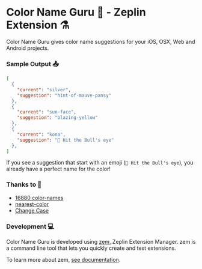 # Color Name Guru 🎨 - Zeplin Extension ⚗️
Color Name Guru gives color name suggestions for your iOS, OSX, Web and Android projects. 

### Sample Output 📤
```json
[
  {
    "current": "silver",
    "suggestion": "hint-of-mauve-pansy"
  },
  {
    "current": "sun-face",
    "suggestion": "blazing-yellow"
  },
  {
    "current": "kona",
    "suggestion": "🎯 Hit the Bull's eye"
  },
]
```
If you see a suggestion that start with an emoji (`🎯 Hit the Bull's eye`), you already have a perfect name for the color!

### Thanks to 🙏
 - [16880 color-names](https://github.com/meodai/color-names)
 - [nearest-color](https://github.com/dtao/nearest-color)
 - [Change Case](https://github.com/blakeembrey/change-case)

### Development 💻
Color Name Guru is developed using [zem](https://github.com/zeplin/zem), Zeplin Extension Manager. zem is a command line tool that lets you quickly create and test extensions.

To learn more about zem, [see documentation](https://github.com/zeplin/zem).